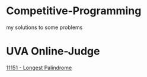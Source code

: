 # Competitive-Programming
my solutions to some problems


# UVA Online-Judge
[11151 - Longest Palindrome](https://github.com/abdulrahman-aj/Competitive-Programming/blob/master/UVA/11151%20-%20Longest%20Palindrome.cpp)
